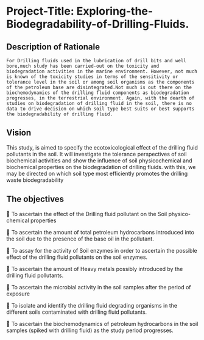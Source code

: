 # Project-Title: Exploring-the-Biodegradability-of-Drilling-Fluids.
## Description of Rationale
    For Drilling fluids used in the lubrication of drill bits and well bore,much study has been carried-out on the toxicity and biodegradation activities in the marine environment. However, not much is known of the toxicity studies in terms of the sensitivity or tolerance level in the soil or among soil organisms as the components of the petroleum base are disintegrated.Not much is out there on the biochemodynamics of the drilling fluid components as biodegradation progresses, in the terrestrial environment. Again, with the dearth of studies on biodegradation of drilling fluid in the soil, there is no data to drive decision on which soil type best suits or best supports the biodegradability of drilling fluid. 

## Vision 
This study, is aimed to specify the ecotoxicological effect of the drilling fluid pollutants in the soil. It will investigate the tolerance perspectives of soil biochemical activities and show the influence of soil physicochemical and biochemical properties on the biodegradation of drilling fluids.
with this, we may be directed on which soil type most efficiently promotes the drilling waste biodegradability

## The objectives

   To ascertain the effect of the Drilling fluid pollutant on the Soil physico-chemical properties 

	To ascertain the amount of total petroleum hydrocarbons introduced into the soil due to the presence of the base oil in the pollutant.

	To assay for the activity of Soil enzymes in order to ascertain the possible effect of the drilling fluid pollutants on the soil enzymes.

	To ascertain the amount of Heavy metals possibly introduced by the drilling fluid pollutants.


	To ascertain the microbial activity in the soil samples after the period of exposure

	To isolate and identify the drilling fluid degrading organisms in the different soils contaminated with drilling fluid pollutants.

	To ascertain the biochemodynamics of petroleum hydrocarbons in the soil samples (spiked with drilling fluid) as the study period progresses. 
